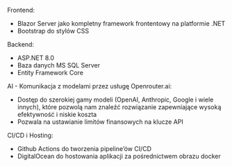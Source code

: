 Frontend:
 - Blazor Server jako kompletny framework frontentowy na platformie .NET
 - Bootstrap do stylów CSS

Backend:
 - ASP.NET 8.0
 - Baza danych MS SQL Server
 - Entity Framework Core


AI - Komunikacja z modelami przez usługę Openrouter.ai:
- Dostęp do szerokiej gamy modeli (OpenAI, Anthropic, Google i wiele innych), które pozwolą nam znaleźć rozwiązanie zapewniające wysoką efektywność i niskie koszta
- Pozwala na ustawianie limitów finansowych na klucze API

CI/CD i Hosting:
- Github Actions do tworzenia pipeline’ów CI/CD
- DigitalOcean do hostowania aplikacji za pośrednictwem obrazu docker 